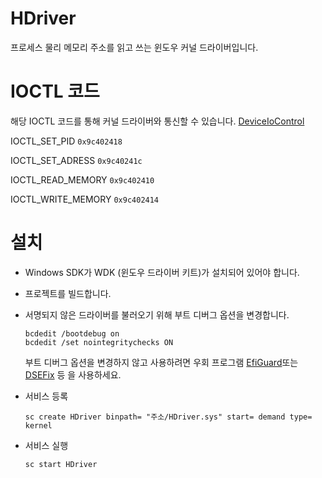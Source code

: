 # HDriver
프로세스 물리 메모리 주소를 읽고 쓰는 윈도우 커널 드라이버입니다.

# IOCTL 코드
해당 IOCTL 코드를 통해 커널 드라이버와 통신할 수 있습니다. [DeviceIoControl]

IOCTL_SET_PID ```0x9c402418```

IOCTL_SET_ADRESS ```0x9c40241c```

IOCTL_READ_MEMORY ```0x9c402410```

IOCTL_WRITE_MEMORY ```0x9c402414```


# 설치
- Windows SDK가 WDK (윈도우 드라이버 키트)가 설치되어 있어야 합니다.
  
- 프로젝트를 빌드합니다.

- 서명되지 않은 드라이버를 불러오기 위해 부트 디버그 옵션을 변경합니다.
  ```
  bcdedit /bootdebug on
  bcdedit /set nointegritychecks ON
  ```

  부트 디버그 옵션을 변경하지 않고 사용하려면 우회 프로그램 [EfiGuard]또는 [DSEFix] 등 을 사용하세요.

- 서비스 등록
  
  ```sc create HDriver binpath= "주소/HDriver.sys" start= demand type= kernel```

- 서비스 실행
  
  ```sc start HDriver```
  
[EfiGuard]: https://github.com/Mattiwatti/EfiGuard
[DSEFix]: https://github.com/hfiref0x/DSEFix
[DeviceIoControl]: https://learn.microsoft.com/ko-kr/windows/win32/api/ioapiset/nf-ioapiset-deviceiocontrol
